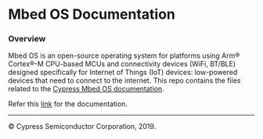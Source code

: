 # Mbed OS Documentation

### Overview
Mbed OS is an open-source operating system for platforms using Arm® Cortex®-M CPU-based MCUs and connectivity devices (WiFi, BT/BLE) designed specifically for Internet of Things (IoT) devices: low-powered devices that need to connect to the internet. This repo contains the files related to the [Cypress Mbed OS documentation](https://github.com/cypresssemiconductorco/cypress-mbed-os-docs/docs/index.html).

Refer this [link](https://github.com/cypresssemiconductorco/cypress-mbed-os-docs/docs/index.html) for the documentation.

---
© Cypress Semiconductor Corporation, 2019.
